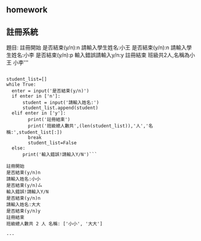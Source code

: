 ## homework

## 註冊系統

題目:
註冊開始
是否結束(y/n):n
請輸入學生姓名:小王
是否結束(y/n):n
請輸入學生姓名:小李
是否結束(y/n):p
輸入錯誤請輸入y/n:y
註冊結束
班級共2人,名稱為小王 小李'''


```print('註冊開始')

student_list=[]
while True:
  enter = input('是否結束(y/n)')
  if enter in ['n']:
      student = input('請輸入姓名:')
      student_list.append(student)
  elif enter in ['y']:
        print('註冊結束')
        print('班級總人數共',(len(student_list)),'人','名稱:',student_list[:])
        break
        student_list=False
  else:
      print('輸入錯誤!請輸入Y/N')```

註冊開始
是否結束(y/n)n
請輸入姓名:小小
是否結束(y/n)ㄙ
輸入錯誤!請輸入Y/N
是否結束(y/n)n
請輸入姓名:大大
是否結束(y/n)y
註冊結束
班級總人數共 2 人 名稱: ['小小', '大大']

---
